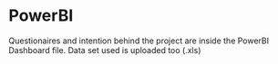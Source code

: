 # PowerBI
Questionaires and intention behind the project are inside the PowerBI Dashboard file.
Data set used is uploaded too (.xls)
